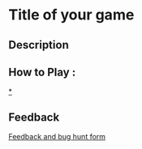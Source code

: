 # Title of your game

## Description

## How to Play :
[*](my_game.zip)
## Feedback
[Feedback and bug hunt form](https://docs.google.com/forms/d/e/1FAIpQLScBP6_f1x27TRToo-1gRVZdB0t9-SKOKtfPiCc5uOSAVYrGGw/viewform?usp=sf_link)
